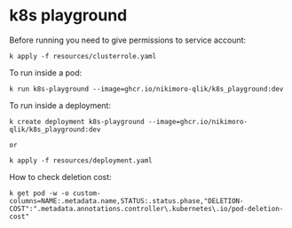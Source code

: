 # k8s playground

Before running you need to give permissions to service account:

```
k apply -f resources/clusterrole.yaml
```

To run inside a pod:

```
k run k8s-playground --image=ghcr.io/nikimoro-qlik/k8s_playground:dev
```

To run inside a deployment:

```
k create deployment k8s-playground --image=ghcr.io/nikimoro-qlik/k8s_playground:dev

or

k apply -f resources/deployment.yaml 
```

How to check deletion cost:

```
k get pod -w -o custom-columns=NAME:.metadata.name,STATUS:.status.phase,"DELETION-COST":".metadata.annotations.controller\.kubernetes\.io/pod-deletion-cost"
```